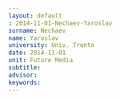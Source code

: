 ```yaml
---
layout: default 
: 2014-11-01-Nechaev-Yaroslav
surname: Nechaev
name: Yaroslav
university: Univ. Trento
date: 2014-11-01
unit: Future Media
subtitle: 
advisor: 
keywords: 
---
```

